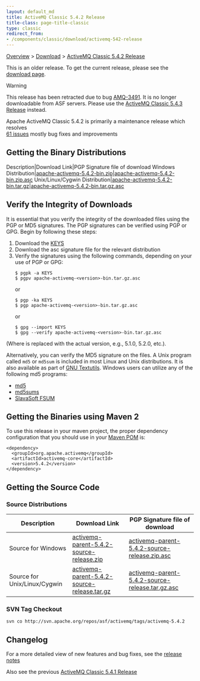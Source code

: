 ```yaml
---
layout: default_md
title: ActiveMQ Classic 5.4.2 Release 
title-class: page-title-classic
type: classic
redirect_from:
- /components/classic/download/activemq-542-release
---
```


[Overview](overview) > [Download](download) > [ActiveMQ Classic 5.4.2 Release](activemq-542-release)

<div class="alert alert-warning">
  This is an older release. To get the current release, please see the <a href="{{site.baseurl}}/components/classic/download" class="alert-link">download page</a>.
</div>

Warning

This release has been retracted due to bug [AMQ-3491](https://issues.apache.org/jira/browse/AMQ-3491). It is no longer downloadable from ASF servers. Please use the [ActiveMQ Classic 5.4.3 Release](activemq-543-release) instead.

Apache ActiveMQ Classic 5.4.2 is primarily a maintenance release which resolves  
[61 issues](https://issues.apache.org/jira/secure/IssueNavigator.jspa?reset=true&&pid=12311210&status=5&status=6&fixfor=12315625&sorter/field=priority&sorter/order=DESC) mostly bug fixes and improvements

Getting the Binary Distributions
--------------------------------

Description|Download Link|PGP Signature file of download
Windows Distribution|[apache-activemq-5.4.2-bin.zip](http://archive.apache.org/dist/activemq/apache-activemq/5.4.2/apache-activemq-5.4.2-bin.zip)|[apache-activemq-5.4.2-bin.zip.asc](http://archive.apache.org/dist/activemq/apache-activemq/5.4.2/apache-activemq-5.4.2-bin.zip.asc)
Unix/Linux/Cygwin Distribution|[apache-activemq-5.4.2-bin.tar.gz](http://archive.apache.org/dist/activemq/apache-activemq/5.4.2/apache-activemq-5.4.2-bin.tar.gz)|[apache-activemq-5.4.2-bin.tar.gz.asc](http://archive.apache.org/dist/activemq/apache-activemq/5.4.2/apache-activemq-5.4.2-bin.tar.gz.asc)

Verify the Integrity of Downloads
---------------------------------

It is essential that you verify the integrity of the downloaded files using the PGP or MD5 signatures. The PGP signatures can be verified using PGP or GPG. Begin by following these steps:

1.  Download the [KEYS](http://www.apache.org/dist/activemq/KEYS)
2.  Download the asc signature file for the relevant distribution
3.  Verify the signatures using the following commands, depending on your use of PGP or GPG:
    ```
    $ pgpk -a KEYS
    $ pgpv apache-activemq-<version>-bin.tar.gz.asc
    ```
    or
    ```
    $ pgp -ka KEYS
    $ pgp apache-activemq-<version>-bin.tar.gz.asc
    ```
    or
    ```
    $ gpg --import KEYS
    $ gpg --verify apache-activemq-<version>-bin.tar.gz.asc
    ```

(Where <version> is replaced with the actual version, e.g., 5.1.0, 5.2.0, etc.).

Alternatively, you can verify the MD5 signature on the files. A Unix program called `md5` or `md5sum` is included in most Linux and Unix distributions. It is also available as part of [GNU Textutils](http://www.gnu.org/software/textutils/textutils.html). Windows users can utilize any of the following md5 programs:

*   [md5](http://www.fourmilab.ch/md5/)
*   [md5sums](http://www.pc-tools.net/win32/md5sums/)
*   [SlavaSoft FSUM](http://www.slavasoft.com/fsum/)

Getting the Binaries using Maven 2
----------------------------------

To use this release in your maven project, the proper dependency configuration that you should use in your [Maven POM](http://maven.apache.org/guides/introduction/introduction-to-the-pom.html) is:
```
<dependency>
  <groupId>org.apache.activemq</groupId>
  <artifactId>activemq-core</artifactId>
  <version>5.4.2</version>
</dependency>
```

Getting the Source Code
-----------------------

### Source Distributions

Description|Download Link|PGP Signature file of download
---|---|---
Source for Windows|[activemq-parent-5.4.2-source-release.zip](http://archive.apache.org/dist/activemq/apache-activemq/5.4.2/activemq-parent-5.4.2-source-release.zip)|[activemq-parent-5.4.2-source-release.zip.asc](http://archive.apache.org/dist/activemq/apache-activemq/5.4.2/activemq-parent-5.4.2-source-release.zip.asc)
Source for Unix/Linux/Cygwin|[activemq-parent-5.4.2-source-release.tar.gz](http://archive.apache.org/dist/activemq/apache-activemq/5.4.2/activemq-parent-5.4.2-source-release.tar.gz)|[activemq-parent-5.4.2-source-release.tar.gz.asc](http://archive.apache.org/dist/activemq/apache-activemq/5.4.2/activemq-parent-5.4.2-source-release.tar.gz.asc)

### SVN Tag Checkout

```
svn co http://svn.apache.org/repos/asf/activemq/tags/activemq-5.4.2
```

Changelog
---------

For a more detailed view of new features and bug fixes, see the [release notes](https://issues.apache.org/jira/secure/ReleaseNote.jspa?projectId=12311210&styleName=Html&version=12315625)

Also see the previous [ActiveMQ Classic 5.4.1 Release](activemq-541-release)

